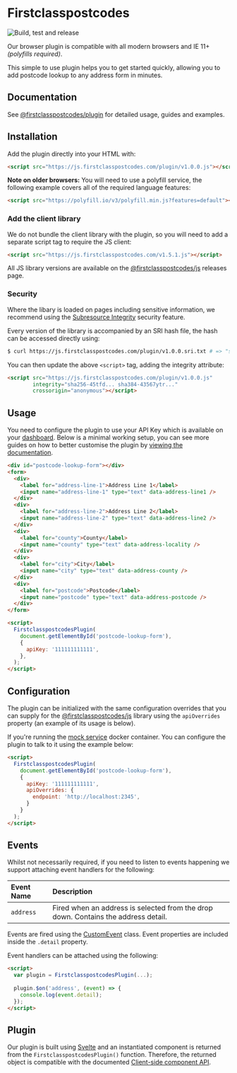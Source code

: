 [//]: # "Comment"

# Firstclasspostcodes
![Build, test and release](https://github.com/firstclasspostcodes/firstclasspostcodes-js-plugin/workflows/Build,%20test%20and%20release/badge.svg)

Our browser plugin is compatible with all modern browsers and IE 11+ _(polyfills required)_.

This simple to use plugin helps you to get started quickly, allowing you to add postcode lookup to any address form in minutes. 

## Documentation
See [@firstclasspostcodes/plugin](https://docs.firstclasspostcodes.com/js/plugin) for detailed usage, guides and examples.

## Installation
Add the plugin directly into your HTML with:

```html
<script src="https://js.firstclasspostcodes.com/plugin/v1.0.0.js"></script>
```

**Note on older browsers:** You will need to use a polyfill service, the following example covers all of the required language features:

```html
<script src="https://polyfill.io/v3/polyfill.min.js?features=default"></script>
```

### Add the client library
We do not bundle the client library with the plugin, so you will need to add a separate script tag to require the JS client:

```html
<script src="https://js.firstclasspostcodes.com/v1.5.1.js"></script>
```

All JS library versions are available on the [@firstclasspostcodes/js](https://github.com/firstclasspostcodes/firstclasspostcodes-js/releases) releases page.

### Security
Where the libary is loaded on pages including sensitive information, we recommend using the [Subresource Integrity](https://developer.mozilla.org/en-US/docs/Web/Security/Subresource_Integrity) security feature. 

Every version of the library is accompanied by an SRI hash file, the hash can be accessed directly using:

```sh
$ curl https://js.firstclasspostcodes.com/plugin/v1.0.0.sri.txt # => "sha256-45tfd... sha384-43567ytr..."
```

You can then update the above `<script>` tag, adding the integrity attribute:

```html
<script src="https://js.firstclasspostcodes.com/plugin/v1.0.0.js"
        integrity="sha256-45tfd... sha384-43567ytr..."
        crossorigin="anonymous"></script>
```

## Usage
You need to configure the plugin to use your API Key which is available on your [dashboard](https://dashboard.firstclasspostcodes.com/key). Below is a minimal working setup, you can see more guides on how to better customise the plugin by [viewing the documentation](https://docs.firstclasspostcodes.com/js/plugin).

```html
<div id="postcode-lookup-form"></div>
<form>
  <div>
    <label for="address-line-1">Address Line 1</label>
    <input name="address-line-1" type="text" data-address-line1 />
  </div>
  <div>
    <label for="address-line-2">Address Line 2</label>
    <input name="address-line-2" type="text" data-address-line2 />
  </div>
  <div>
    <label for="county">County</label>
    <input name="county" type="text" data-address-locality />
  </div>
  <div>
    <label for="city">City</label>
    <input name="city" type="text" data-address-county />
  </div>
  <div>
    <label for="postcode">Postcode</label>
    <input name="postcode" type="text" data-address-postcode />
  </div>
</form>

<script>
  FirstclasspostcodesPlugin(
    document.getElementById('postcode-lookup-form'), 
    {
      apiKey: '111111111111',
    },
  );  
</script>
```

## Configuration
The plugin can be initialized with the same configuration overrides that you can supply for the [@firstclasspostcodes/js](https://github.com/firstclasspostcodes/firstclasspostcodes-js#configuration) library using the `apiOverrides` property (an example of its usage is below).

If you're running the [mock service](https://github.com/firstclasspostcodes/firstclasspostcodes-mock) docker container. You can configure the plugin to talk to it using the example below:

```html
<script>
  FirstclasspostcodesPlugin(
    document.getElementById('postcode-lookup-form'), 
    {
      apiKey: '111111111111', 
      apiOverrides: {
        endpoint: 'http://localhost:2345',
      }
    }
  );  
</script>
```

## Events
Whilst not necessarily required, if you need to listen to events happening we support attaching event handlers for the following:

| Event Name | Description |
|:-------|:--------|
| `address` | Fired when an address is selected from the drop down. Contains the address detail. |

Events are fired using the [CustomEvent](https://developer.mozilla.org/en/docs/Web/API/CustomEvent) class. Event properties are included inside the `.detail` property.

Event handlers can be attached using the following:

```html
<script>
  var plugin = FirstclasspostcodesPlugin(...);
  
  plugin.$on('address', (event) => {
    console.log(event.detail);
  });
</script>
```

## Plugin
Our plugin is built using [Svelte](https://svelte.dev) and an instantiated component is returned from the `FirstclasspostcodesPlugin()` function. Therefore, the returned object is compatible with the documented [Client-side component API](https://svelte.dev/docs#Client-side_component_API).